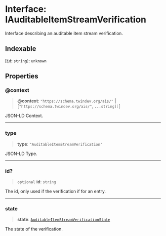 # Interface: IAuditableItemStreamVerification

Interface describing an auditable item stream verification.

## Indexable

 \[`id`: `string`\]: `unknown`

## Properties

### @context

> **@context**: `"https://schema.twindev.org/ais/"` \| [`"https://schema.twindev.org/ais/"`, `...string[]`]

JSON-LD Context.

***

### type

> **type**: `"AuditableItemStreamVerification"`

JSON-LD Type.

***

### id?

> `optional` **id**: `string`

The id, only used if the verification if for an entry.

***

### state

> **state**: [`AuditableItemStreamVerificationState`](../type-aliases/AuditableItemStreamVerificationState.md)

The state of the verification.
